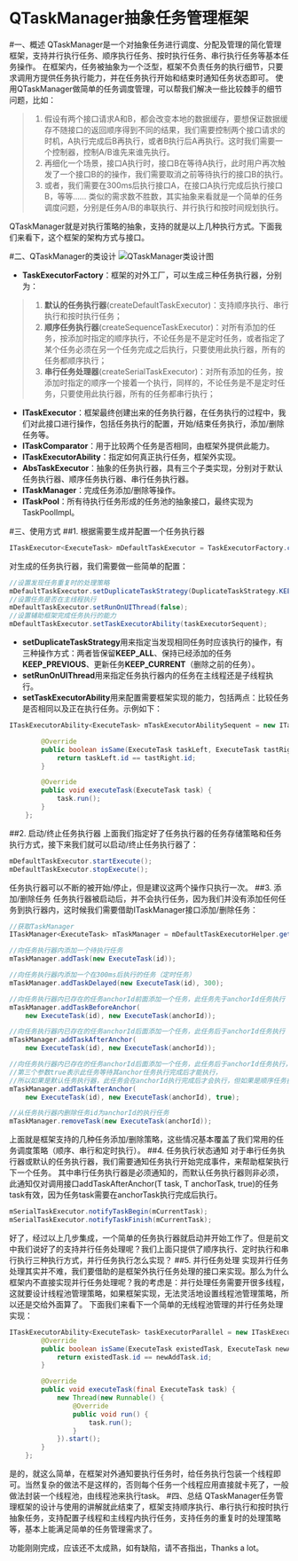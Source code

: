 # QTaskManager抽象任务管理框架

#一、概述
QTaskManager是一个对抽象任务进行调度、分配及管理的简化管理框架，支持并行执行任务、顺序执行任务、按时执行任务、串行执行任务等基本任务操作。
在框架内，任务被抽象为一个泛型，框架不负责任务的执行细节，只要求调用方提供任务执行能力，并在任务执行开始和结束时通知任务状态即可。
使用QTaskManager做简单的任务调度管理，可以帮我们解决一些比较棘手的细节问题，比如：
>1. 假设有两个接口请求A和B，都会改变本地的数据缓存，要想保证数据缓存不随接口的返回顺序得到不同的结果，我们需要控制两个接口请求的时机，A执行完成后B再执行，或者B执行后A再执行。这时我们需要一个控制器，控制A/B谁先来谁先执行。
>2. 再细化一个场景，接口A执行时，接口B在等待A执行，此时用户再次触发了一个接口B的的操作，我们需要取消之前等待执行的接口B的执行。
>3. 或者，我们需要在300ms后执行接口A，在接口A执行完成后执行接口B，等等……
类似的需求数不胜数，其实抽象来看就是一个简单的任务调度问题，分别是任务A/B的串联执行、并行执行和按时间规划执行。

QTaskManager就是对执行策略的抽象，支持的就是以上几种执行方式。下面我们来看下，这个框架的架构方式与接口。

#二、QTaskManager的类设计
![QTaskManager类设计图](https://github.com/qqliu10u/QTaskManager/blob/master/QTaskManager_Class_Diagram.png)
- **TaskExecutorFactory**：框架的对外工厂，可以生成三种任务执行器，分别为：
>1. **默认的任务执行器**(createDefaultTaskExecutor)：支持顺序执行、串行执行和按时执行任务；
>2. **顺序任务执行器**(createSequenceTaskExecutor)：对所有添加的任务，按添加时指定的顺序执行，不论任务是不是定时任务，或者指定了某个任务必须在另一个任务完成之后执行，只要使用此执行器，所有的任务都顺序执行；
>3. **串行任务处理器**(createSerialTaskExecutor)：对所有添加的任务，按添加时指定的顺序一个接着一个执行，同样的，不论任务是不是定时任务，只要使用此执行器，所有的任务都串行执行；

- **ITaskExecutor**：框架最终创建出来的任务执行器，在任务执行的过程中，我们对此接口进行操作，包括任务执行的配置，开始/结束任务执行，添加/删除任务等。
- **ITaskComparator**：用于比较两个任务是否相同，由框架外提供此能力。
- **ITaskExecutorAbility**：指定如何真正执行任务，框架外实现。
- **AbsTaskExecutor**：抽象的任务执行器，具有三个子类实现，分别对于默认任务执行器、顺序任务执行器、串行任务执行器。
- **ITaskManager**：完成任务添加/删除等操作。
- **ITaskPool**：所有待执行任务形成的任务池的抽象接口，最终实现为TaskPoolImpl。

#三、使用方式
##1. 根据需要生成并配置一个任务执行器
``` Java
ITaskExecutor<ExecuteTask> mDefaultTaskExecutor = TaskExecutorFactory.createDefaultTaskExecutor();
```
对生成的任务执行器，我们需要做一些简单的配置：
```Java
//设置发现任务重复时的处理策略
mDefaultTaskExecutor.setDuplicateTaskStrategy(DuplicateTaskStrategy.KEEP_CURRENT);
//设置任务是否在主线程执行
mDefaultTaskExecutor.setRunOnUIThread(false);
//设置辅助框架完成任务执行的能力
mDefaultTaskExecutor.setTaskExecutorAbility(taskExecutorSequent);
```
- **setDuplicateTaskStrategy**用来指定当发现相同任务时应该执行的操作，有三种操作方式：两者皆保留**KEEP_ALL**、保持已经添加的任务**KEEP_PREVIOUS**、更新任务**KEEP_CURRENT**（删除之前的任务）。
- **setRunOnUIThread**用来指定任务执行器内的任务在主线程还是子线程执行。
- **setTaskExecutorAbility**用来配置需要框架实现的能力，包括两点：比较任务是否相同以及正在执行任务。示例如下：
```Java
ITaskExecutorAbility<ExecuteTask> mTaskExecutorAbilitySequent = new ITaskExecutorAbility<ExecuteTask>() {

        @Override
        public boolean isSame(ExecuteTask taskLeft, ExecuteTask tastRight) {
            return taskLeft.id == tastRight.id;
        }

        @Override
        public void executeTask(ExecuteTask task) {
            task.run();
        }
    };
```
##2. 启动/终止任务执行器
上面我们指定好了任务执行器的任务存储策略和任务执行方式，接下来我们就可以启动/终止任务执行器了：
```Java
mDefaultTaskExecutor.startExecute();
mDefaultTaskExecutor.stopExecute();
```
任务执行器可以不断的被开始/停止，但是建议这两个操作只执行一次。
##3. 添加/删除任务
任务执行器被启动后，并不会执行任务，因为我们并没有添加任何任务到执行器内，这时候我们需要借助ITaskManager接口添加/删除任务：
```Java
//获取TaskManager
ITaskManager<ExecuteTask> mTaskManager = mDefaultTaskExecutorHelper.getTaskManager();

//向任务执行器内添加一个待执行任务
mTaskManager.addTask(new ExecuteTask(id));

//向任务执行器内添加一个在300ms后执行的任务（定时任务）
mTaskManager.addTaskDelayed(new ExecuteTask(id), 300);

//向任务执行器内已存在的任务anchorId前面添加一个任务，此任务先于anchorId任务执行
mTaskManager.addTaskBeforeAnchor(
    new ExecuteTask(id), new ExecuteTask(anchorId));

//向任务执行器内已存在的任务anchorId后面添加一个任务，此任务后于anchorId任务执行
mTaskManager.addTaskAfterAnchor(
    new ExecuteTask(id), new ExecuteTask(anchorId));

//向任务执行器内已存在的任务anchorId后面添加一个任务，此任务后于anchorId任务执行，
//第三个参数true表示此任务等待其anchor任务执行完成后才能执行，
//所以如果是默认任务执行器，此任务会在anchorId执行完成后才会执行，但如果是顺序任务执行器，则忽略此规则
mTaskManager.addTaskAfterAnchor(
    new ExecuteTask(id), new ExecuteTask(anchorId), true);

//从任务执行器内删除任务id为anchorId的执行任务
mTaskManager.removeTask(new ExecuteTask(anchorId));
```
上面就是框架支持的几种任务添加/删除策略，这些情况基本覆盖了我们常用的任务调度策略（顺序、串行和定时执行）。
##4. 任务执行状态通知
对于串行任务执行器或默认的任务执行器，我们需要通知任务执行开始完成事件，来帮助框架执行下一个任务。
其中串行任务执行器是必须通知的，而默认任务执行器则非必须，此通知仅对调用接口addTaskAfterAnchor(T task, T anchorTask, true)的任务task有效，因为任务task需要在anchorTask执行完成后执行。
```Java
mSerialTaskExecutor.notifyTaskBegin(mCurrentTask);
mSerialTaskExecutor.notifyTaskFinish(mCurrentTask);
```
好了，经过以上几步集成，一个简单的任务执行器就启动并开始工作了。但是前文中我们说好了的支持并行任务处理呢？我们上面只提供了顺序执行、定时执行和串行执行三种执行方式，并行任务执行怎么实现？
##5. 并行任务处理
实现并行任务处理其实并不难，我们要借助的是框架外执行任务处理的接口来实现。那么为什么框架内不直接实现并行任务处理呢？我的考虑是：并行处理任务需要开很多线程，这就要设计线程池管理策略，如果框架实现，无法灵活地设置线程池管理策略，所以还是交给外面算了。
下面我们来看下一个简单的无线程池管理的并行任务处理实现：
```Java
ITaskExecutorAbility<ExecuteTask> taskExecutorParallel = new ITaskExecutorAbility<ExecuteTask>() {
        @Override
        public boolean isSame(ExecuteTask existedTask, ExecuteTask newAddTask) {
            return existedTask.id == newAddTask.id;
        }

        @Override
        public void executeTask(final ExecuteTask task) {
            new Thread(new Runnable() {
                @Override
                public void run() {
                    task.run();
                }
            }).start();
        }
    };
```
是的，就这么简单，在框架对外通知要执行任务时，给任务执行包装一个线程即可。当然复杂的做法不是这样的，否则每个任务一个线程应用直接就卡死了，一般做法封装一个线程池，由线程池来执行task。
#四、总结
QTaskManager任务管理框架的设计与使用的讲解就此结束了，框架支持顺序执行、串行执行和按时执行抽象任务，支持配置子线程和主线程内执行任务，支持任务的重复时的处理策略等，基本上能满足简单的任务管理需求了。

功能刚刚完成，应该还不太成熟，如有缺陷，请不吝指出，Thanks a lot。